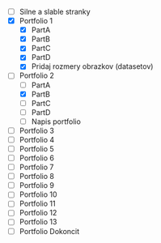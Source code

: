 * [ ] Silne a slable stranky
* [x] Portfolio 1
  * [x] PartA
  * [x] PartB
  * [x] PartC
  * [x] PartD
  * [x] Pridaj rozmery obrazkov (datasetov)
* [ ] Portfolio 2
  * [ ] PartA
  * [x] PartB
  * [ ] PartC
  * [ ] PartD
  * [ ] Napis portfolio
* [ ] Portfolio 3
* [ ] Portfolio 4
* [ ] Portfolio 5
* [ ] Portfolio 6
* [ ] Portfolio 7
* [ ] Portfolio 8
* [ ] Portfolio 9
* [ ] Portfolio 10
* [ ] Portfolio 11
* [ ] Portfolio 12
* [ ] Portfolio 13
* [ ] Portfolio Dokoncit
